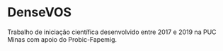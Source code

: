 # DenseVOS
Trabalho de iniciação científica desenvolvido entre 2017 e 2019 na PUC Minas com apoio do Probic-Fapemig.
